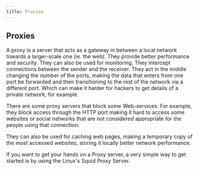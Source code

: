 ```yaml
---
title: Proxies
---
```

## Proxies

A proxy is a server that acts as a gateway in between a local network towards a larger-scale one (ie. the web). They provide better performance and security. They can also be used for monitoring. They intercept connections between the sender and the receiver. They act in the middle changing the number of the ports, making the data that enters from one port be forwarded and then transitioning to the rest of the network via a different port. Which can make it harder for hackers to get details of a private network, for example. 

There are some proxy servers that block some Web-services. For example, they block access through the HTTP port making it hard to access some websites or social networks that are not considered appropriate for the people using that connection. 

They can also be used for caching web pages, making a temporary copy of the most accessed websites, storing it locally better network performance. 

If you want to get your hands on a Proxy server, a very simple way to get started is by using the Linux's Squid Proxy Server. 
